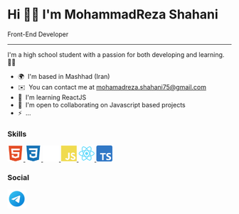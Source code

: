 Hi 🙋‍♂️ I'm MohammadReza Shahani
======

Front-End Developer

---

I'm a high school student with a passion for both developing and learning. 👨‍💻

- 🌍  I'm based in Mashhad (Iran)
- ✉️  You can contact me at [mohamadreza.shahani75@gmail.com](mailto:ce01010101it@gmail.com)
- 🧠  I'm learning ReactJS
- 🤝  I'm open to collaborating on Javascript based projects
- ⚡  ...

### Skills

<p align="left">
    <a href="https://developer.mozilla.org/en-US/docs/Glossary/HTML5" target="_blank" rel="noreferrer">
        <img src="./icons/html5-colored.svg" width="36" height="36" alt="HTML5" />
    </a>
    <a href="https://www.w3.org/TR/CSS/#css" target="_blank" rel="noreferrer">
        <img src="./icons/css3-colored.svg" width="36" height="36" alt="CSS3" />
    </a>
    <a href="https://Github.com/" target="_blank" rel="noreferrer">
        <img src="./icons/github.png" width="36" height="36" alt="Github" />
    </a>
    <a href="https://developer.mozilla.org/en-US/docs/Web/JavaScript" target="_blank" rel="noreferrer">
        <img src="./icons/javascript-colored.svg" width="36" height="36" alt="Javascript" />
    </a>
    <a href="https://reactjs.org/" target="_blank" rel="noreferrer">
        <img src="./icons/react-colored.svg" width="36" height="36" alt="React" />
    </a>
    <a href="https://www.typescriptlang.org/" target="_blank" rel="noreferrer">
        <img src="./icons/Typescript.svg.png" width="36" height="36" alt="TypeScript" />
    </a>

</p>

### Social

<p align="left">
    <a href="https://t.me/MohiiiReza051" target="_blank" rel="noreferrer">
        <img src="./icons/telegram.svg" alt="Telegram" width="42" height="42" />
    </a>
</p>
